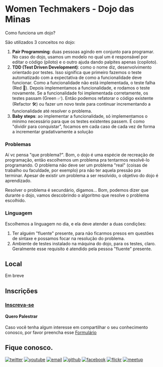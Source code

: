 # Women Techmakers - Dojo das Minas

Como funciona um dojo?

São utilizados 3 conceitos no dojo:

1. **Pair Programming**: duas pessoas agindo em conjunto para programar. No caso do dojo, usamos um modelo no qual um é responsável por editar o código (piloto) e o outro ajuda dando palpites apenas (copiloto).
2. **TDD (Test Driven Development)**: como o nome diz, desenvolvimento orientado por testes. Isso significa que primeiro fazemos o teste automatizado com a expectativa de como a funcionalidade deve funcionar. Como a funcionalidade não está implementada, o teste falha (Red 🔴). Depois implementamos a funcionalidade, e rodamos o teste novamente. Se a funcionalidade foi implementada corretamente, os testes passam (Green ✅). Então podemos refatorar o código existente (Refactor 🛠) ou fazer um novo teste para continuar incrementando a funcionalidade até resolver o problema.
3. **Baby steps**: ao implementar a funcionalidade, só implementamos o mínimo necessário para que os testes existentes passem. É como "dividir para conquistar", focamos em cada caso de cada vez de forma a incrementar gradativamente a solução

### Problemas

Aí vc pensa "que problema?". Bom, o dojo é uma espécie de recreação de programação, então escolhemos um problema pra tentarmos resolvê-lo programando. O problema não deve ser um problema "real" (coisas de trabalho ou faculdade, por exemplo) pra não ter aquela pressão pra terminar. Apesar de existir um problema a ser resolvido, o objetivo do dojo é aprendizado.

Resolver o problema é secundário, digamos... Bom, podemos dizer que durante o dojo, vamos descobrindo o algoritmo que resolve o problema escolhido.

### Linguagem

Escolhemos a linguagem no dia, e ela deve atender a duas condições:
1) Ter alguém "fluente" presente, para não ficarmos presos em questões de sintaxe e possamos focar na resolução do problema.
2) Ambiente de testes instalado na máquina do dojo, para os testes, claro. Geralmente esse requisito é atendido pela pessoa "fluente" presente.


## Local

Em breve

## Inscrições

### [Inscreva-se](#)

#### Quero Palestrar

Caso você tenha algum interesse em compartilhar o seu conhecimento conosco, por favor preencha esse [Formulário](https://goo.gl/forms/EFPRVgxrzt1lyZIf1)

## Fique conosco.
[![twitter](http://icon-icons.com/icons2/478/PNG/72/Twitter_46983.png)](https://twitter.com/WTMRio)
[![youtube](http://icon-icons.com/icons2/70/PNG/72/youtube_14198.png)](https://www.youtube.com/channel/UCRor3pBXIRAUf8RX3h5lV-A)
[![email](http://icon-icons.com/icons2/72/PNG/72/email_14410.png)](mailto:rio.wtm@gmail.com)
[![github](http://icon-icons.com/icons2/838/PNG/72/circle-github_icon-icons.com_66826.png)](https://github.com/wtmrio)
[![facebook](http://icon-icons.com/icons2/478/PNG/72/facebook_47004.png)](https://www.facebook.com/wtmRio/)
[![flickr](http://icon-icons.com/icons2/285/PNG/72/social_flickr_button_256_30645.png)](https://www.flickr.com/photos/145156315@N06/)
[![meetup](http://icon-icons.com/icons2/1121/PNG/72/1486147209-social-media-circled-network08_79495.png)](https://www.meetup.com/pt-BR/Google-Developer-Group-GDG-Rio-de-Janeiro/)


